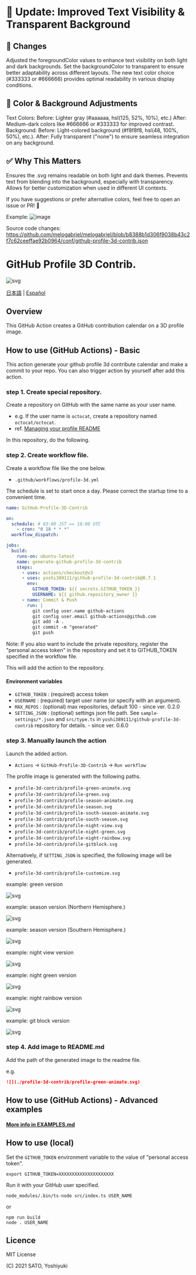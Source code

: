 # 🔧 Update: Improved Text Visibility & Transparent Background

## 📝 Changes

Adjusted the foregroundColor values to enhance text visibility on both light and dark backgrounds.
Set the backgroundColor to transparent to ensure better adaptability across different layouts.
The new text color choice (#333333 or #666666) provides optimal readability in various display conditions.

## 🎨 Color & Background Adjustments

Text Colors:
Before: Lighter gray (#aaaaaa, hsl(125, 52%, 10%), etc.)
After: Medium-dark colors like #666666 or #333333 for improved contrast.
Background:
Before: Light-colored background (#f8f8f8, hsl(48, 100%, 50%), etc.).
After: Fully transparent ("none") to ensure seamless integration on any background.



## ✅ Why This Matters

Ensures the .svg remains readable on both light and dark themes.
Prevents text from blending into the background, especially with transparency.
Allows for better customization when used in different UI contexts.

If you have suggestions or prefer alternative colors, feel free to open an issue or PR! 🚀

Example:
![image](https://github.com/user-attachments/assets/77911701-10b7-4743-a2e4-e2e2fd8372fa)

Source code changes: https://github.com/melogabriel/melogabriel/blob/b8388b1d306f9038b43c2f7c62ceeffae92b0964/conf/github-profile-3d-contrib.json






# GitHub Profile 3D Contrib.

![svg](https://raw.githubusercontent.com/yoshi389111/github-profile-3d-contrib/main/docs/demo/profile-gitblock.svg)

[日本語](./docs/README.ja-jp.md) | [Español](./docs/README.es-es.md)

## Overview

This GitHub Action creates a GitHub contribution calendar on a 3D profile image.

## How to use (GitHub Actions) - Basic

This action generate your github profile 3d contribute calendar and make a commit to your repo.
You can also trigger action by yourself after add this action.

### step 1. Create special repository.

Create a repository on GitHub with the same name as your user name.

* e.g. If the user name is `octocat`, create a repository named `octocat/octocat`.
* ref. [Managing your profile README](https://docs.github.com/en/github/setting-up-and-managing-your-github-profile/managing-your-profile-readme)

In this repository, do the following.

### step 2. Create workflow file.

Create a workflow file like the one below.

* `.github/workflows/profile-3d.yml`

The schedule is set to start once a day.
Please correct the startup time to a convenient time.

```yaml:.github/workflows/profile-3d.yml
name: GitHub-Profile-3D-Contrib

on:
  schedule: # 03:00 JST == 18:00 UTC
    - cron: "0 18 * * *"
  workflow_dispatch:

jobs:
  build:
    runs-on: ubuntu-latest
    name: generate-github-profile-3d-contrib
    steps:
      - uses: actions/checkout@v3
      - uses: yoshi389111/github-profile-3d-contrib@0.7.1
        env:
          GITHUB_TOKEN: ${{ secrets.GITHUB_TOKEN }}
          USERNAME: ${{ github.repository_owner }}
      - name: Commit & Push
        run: |
          git config user.name github-actions
          git config user.email github-actions@github.com
          git add -A .
          git commit -m "generated"
          git push
```

Note: If you also want to include the private repository, register the "personal access token" in the repository and set it to GITHUB_TOKEN specified in the workflow file.

This will add the action to the repository.

#### Environment variables

* `GITHUB_TOKEN` : (required) access token
* `USERNAME` : (required) target user name (or specify with an argument).
* `MAX_REPOS` : (optional) max repositories, default 100 - since ver. 0.2.0
* `SETTING_JSON` : (optional) settings json file path. See `sample-settings/*.json` and `src/type.ts` in `yoshi389111/github-profile-3d-contrib` repository for details. - since ver. 0.6.0

### step 3. Manually launch the action

Launch the added action.

* `Actions` -> `GitHub-Profile-3D-Contrib` -> `Run workflow`

The profile image is generated with the following paths.

* `profile-3d-contrib/profile-green-animate.svg`
* `profile-3d-contrib/profile-green.svg`
* `profile-3d-contrib/profile-season-animate.svg`
* `profile-3d-contrib/profile-season.svg`
* `profile-3d-contrib/profile-south-season-animate.svg`
* `profile-3d-contrib/profile-south-season.svg`
* `profile-3d-contrib/profile-night-view.svg`
* `profile-3d-contrib/profile-night-green.svg`
* `profile-3d-contrib/profile-night-rainbow.svg`
* `profile-3d-contrib/profile-gitblock.svg`

Alternatively, if `SETTING_JSON` is specified, the following image will be generated.

* `profile-3d-contrib/profile-customize.svg`

example: green version

![svg](https://raw.githubusercontent.com/yoshi389111/github-profile-3d-contrib/main/docs/demo/profile-green-animate.svg)

example: season version (Northern Hemisphere.)

![svg](https://raw.githubusercontent.com/yoshi389111/github-profile-3d-contrib/main/docs/demo/profile-season-animate.svg)

example: season version (Southern Hemisphere.)

![svg](https://raw.githubusercontent.com/yoshi389111/github-profile-3d-contrib/main/docs/demo/profile-south-season-animate.svg)

example: night view version

![svg](https://raw.githubusercontent.com/yoshi389111/github-profile-3d-contrib/main/docs/demo/profile-night-view.svg)

example: night green version

![svg](https://raw.githubusercontent.com/yoshi389111/github-profile-3d-contrib/main/docs/demo/profile-night-green.svg)

example: night rainbow version

![svg](https://raw.githubusercontent.com/yoshi389111/github-profile-3d-contrib/main/docs/demo/profile-night-rainbow.svg)

example: git block version

![svg](https://raw.githubusercontent.com/yoshi389111/github-profile-3d-contrib/main/docs/demo/profile-gitblock.svg)

### step 4. Add image to README.md

Add the path of the generated image to the readme file.

e.g.

```md
![](./profile-3d-contrib/profile-green-animate.svg)
```

## How to use (GitHub Actions) - Advanced examples

#### [More info in EXAMPLES.md](./EXAMPLES.md)

## How to use (local)

Set the `GITHUB_TOKEN` environment variable to the value of "personal access token".

```shell-session
export GITHUB_TOKEN=XXXXXXXXXXXXXXXXXXXXX
```

Run it with your GitHub user specified.

```shell-session
node_modules/.bin/ts-node src/index.ts USER_NAME
```

or

```shell-session
npm run build
node . USER_NAME
```


## Licence

MIT License

(C) 2021 SATO, Yoshiyuki
